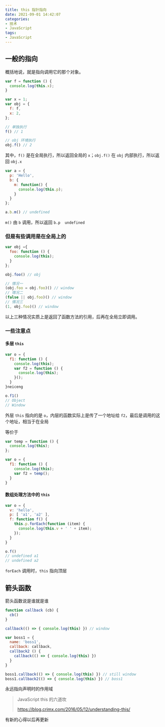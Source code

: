 ```yaml
---
title: this 指针指向
date: 2021-09-01 14:42:07
categories:
- 技术
- JavaScript
tags:
- JavaScript
---
```

## 一般的指向

概括地说，就是指向调用它的那个对象。



```javascript
var f = function () {
  console.log(this.x);
}

var x = 1;
var obj = {
  f: f,
  x: 2,
};

// 单独执行
f() // 1

// obj 环境执行
obj.f() // 2
```

其中，`f()` 是在全局执行，所以返回全局的 `x`；`obj.f()` 在 `obj` 内部执行，所以返回 `obj.x`



``` javascript
var a = {
  p: 'Hello',
  b: {
    m: function() {
      console.log(this.p);
    }
  }
};

a.b.m() // undefined
```

`m()` 由 `b` 调用，所以返回 `b.p  undefined`

<!--more-->

### 但是有些调用是在全局上的

```javascript
var obj ={
  foo: function () {
    console.log(this);
  }
};

obj.foo() // obj

// 情况一
(obj.foo = obj.foo)() // window
// 情况二
(false || obj.foo)() // window
// 情况三
(1, obj.foo)() // window
```

以上三种情况实质上是返回了函数方法的引用，后再在全局立即调用。



### 一些注意点

#### 多层 `this`

```javascript
var o = {
  f1: function () {
    console.log(this);
    var f2 = function () {
      console.log(this);
    }();
  }
}neiceng

o.f1()
// Object
// Window
```

外层 `this` 指向的是 `o`，内层的函数实际上是传了一个地址给 `f2`，最后是调用的这个地址，相当于在全局

等价于

```javascript
var temp = function () {
  console.log(this);
};

var o = {
  f1: function () {
    console.log(this);
    var f2 = temp();
  }
}
```



#### 数组处理方法中的 `this`

```javascript
var o = {
  v: 'hello',
  p: [ 'a1', 'a2' ],
  f: function f() {
    this.p.forEach(function (item) {
      console.log(this.v + ' ' + item);
    });
  }
}

o.f()
// undefined a1
// undefined a2
```

`forEach` 调用时，`this` 指向顶层





## 箭头函数

箭头函数说是谁就是谁

```javascript
function callback (cb) {
  cb()
}

callback(() => { console.log(this) }) // window

var boss1 = {
  name: 'boss1',
  callback: callback,
  callback2 () {
    callback(() => { console.log(this) })
  }
}

boss1.callback(() => { console.log(this) }) // still window
boss1.callback2(() => { console.log(this) }) // boss1
```

永远指向声明时的作用域



> JavaScript this 的六道坎
>
> https://blog.crimx.com/2016/05/12/understanding-this/



有新的心得以后再更新
